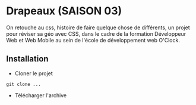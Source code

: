 # Drapeaux (SAISON 03)
On retouche au css, histoire de faire quelque chose de différents, un projet pour réviser sa géo avec CSS, dans le cadre de la formation Développeur Web et Web Mobile au sein de l'école de développement web O'Clock.

## Installation
- Cloner le projet

```git clone ...```
- Télécharger l'archive
